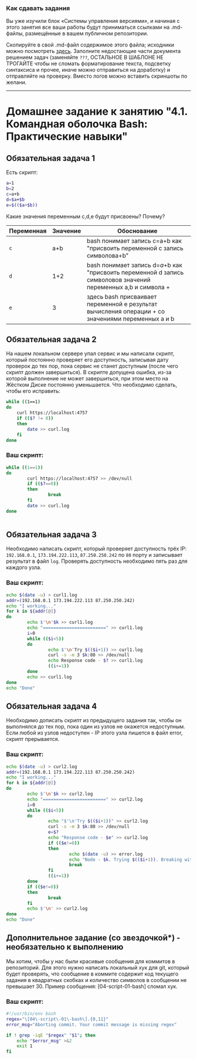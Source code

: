 ### Как сдавать задания

Вы уже изучили блок «Системы управления версиями», и начиная с этого занятия все ваши работы будут приниматься ссылками на .md-файлы, размещённые в вашем публичном репозитории.

Скопируйте в свой .md-файл содержимое этого файла; исходники можно посмотреть [здесь](https://raw.githubusercontent.com/netology-code/sysadm-homeworks/devsys10/04-script-01-bash/README.md). Заполните недостающие части документа решением задач (заменяйте `???`, ОСТАЛЬНОЕ В ШАБЛОНЕ НЕ ТРОГАЙТЕ чтобы не сломать форматирование текста, подсветку синтаксиса и прочее, иначе можно отправиться на доработку) и отправляйте на проверку. Вместо логов можно вставить скриншоты по желани.

---


# Домашнее задание к занятию "4.1. Командная оболочка Bash: Практические навыки"

## Обязательная задача 1

Есть скрипт:
```bash 
a=1
b=2
c=a+b
d=$a+$b
e=$(($a+$b))
```

Какие значения переменным c,d,e будут присвоены? Почему?

| Переменная  | Значение | Обоснование                                                                                                                   |
| ------------- |----------|-------------------------------------------------------------------------------------------------------------------------------|
| `c`  | a+b      | bash понимает запись c=a+b как "присвоить переменной c запись символовa+b"                                                    |
| `d`  | 1+2      | bash понимает запись d=$a+$b как "присвоить переменной d запись символовов значений переменных a,b и символа + |
| `e`  | 3        | здесь bash присваивает переменной e результат вычисления операции + со значениями переменных а и b                            |


## Обязательная задача 2
На нашем локальном сервере упал сервис и мы написали скрипт, который постоянно проверяет его доступность, записывая дату проверок до тех пор, пока сервис не станет доступным (после чего скрипт должен завершиться). В скрипте допущена ошибка, из-за которой выполнение не может завершиться, при этом место на Жёстком Диске постоянно уменьшается. Что необходимо сделать, чтобы его исправить:
```bash
while ((1==1)
do
	curl https://localhost:4757
	if (($? != 0))
	then
		date >> curl.log
	fi
done
```

### Ваш скрипт:
```bash
while ((1==1))
do
        curl https://localhost:4757 >> /dev/null
        if (($?==0))
        then
                break
        fi
        date >> curl.log
done



```

## Обязательная задача 3
Необходимо написать скрипт, который проверяет доступность трёх IP: `192.168.0.1`, `173.194.222.113`, `87.250.250.242` по `80` порту и записывает результат в файл `log`. Проверять доступность необходимо пять раз для каждого узла.

### Ваш скрипт:
```bash
echo $(date -u) > curl1.log
addr=(192.168.0.1 173.194.222.113 87.250.250.242)
echo "I working..."
for k in ${addr[@]}
do
        echo $'\n'$k >> curl1.log
        echo "========================" >> curl1.log
        i=0
        while (($i<5))
        do
                echo $'\n'Try $(($i+1)) >> curl1.log
                curl -s -m 3 $k:80 >> /dev/null
                echo Response code - $? >> curl1.log
                ((i+=1))
        done
        echo >> curl1.log
done
echo "Done"

```

## Обязательная задача 4
Необходимо дописать скрипт из предыдущего задания так, чтобы он выполнялся до тех пор, пока один из узлов не окажется недоступным. Если любой из узлов недоступен - IP этого узла пишется в файл error, скрипт прерывается.

### Ваш скрипт:
```bash
echo $(date -u) > curl2.log
addr=(192.168.0.1 173.194.222.113 87.250.250.242)
echo "I working..."
for k in ${addr[@]}
do
        echo $'\n'$k >> curl2.log
        echo "========================" >> curl2.log
        i=0
        while (($i<5))
        do
                echo "$'\n'Try $(($i+1))" >> curl2.log
                curl -s -m 3 $k:80 >> /dev/null
                e=$?
                echo "Response code - $e" >> curl2.log
                if (($e!=0))
                then
                        echo $(date -u) >> error.log
                        echo "Node - $k. Trying $(($i+1)). Breaking with error code - $e" >> error.log
                        break
                fi
                ((i+=1))
        done
        if (($e!=0))
        then
                break
        fi
        echo $'\n' >> curl2.log
done
echo "Done"
```

## Дополнительное задание (со звездочкой*) - необязательно к выполнению

Мы хотим, чтобы у нас были красивые сообщения для коммитов в репозиторий. Для этого нужно написать локальный хук для git, который будет проверять, что сообщение в коммите содержит код текущего задания в квадратных скобках и количество символов в сообщении не превышает 30. Пример сообщения: \[04-script-01-bash\] сломал хук.

### Ваш скрипт:
```bash
#!/usr/bin/env bash
regex="\[04\-script\-01\-bash\].{0,11}"
error_msg="Aborting commit. Your commit message is missing regex"

if ! grep -iqE "$regex" "$1"; then
    echo "$error_msg" >&2
    exit 1
fi


```
